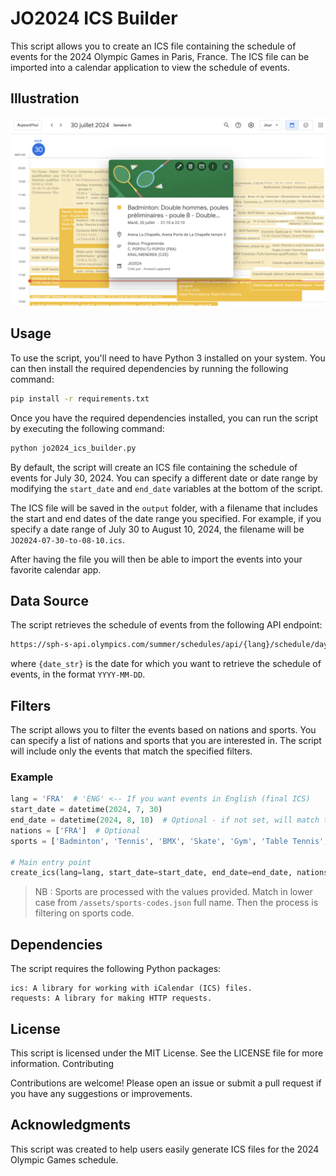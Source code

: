 # JO2024 ICS Builder

This script allows you to create an ICS file containing the schedule of events for the 2024 Olympic Games in Paris, France. The ICS file can be imported into a calendar application to view the schedule of events.

## Illustration

![Example Screenshot](docs/screenshot.png)

## Usage

To use the script, you'll need to have Python 3 installed on your system. You can then install the required dependencies by running the following command:

```sh
pip install -r requirements.txt
```

Once you have the required dependencies installed, you can run the script by executing the following command:

```sh
python jo2024_ics_builder.py
```

By default, the script will create an ICS file containing the schedule of events for July 30, 2024. You can specify a different date or date range by modifying the `start_date` and `end_date` variables at the bottom of the script.

The ICS file will be saved in the `output` folder, with a filename that includes the start and end dates of the date range you specified. For example, if you specify a date range of July 30 to August 10, 2024, the filename will be `JO2024-07-30-to-08-10.ics`.

After having the file you will then be able to import the events into your favorite calendar app.

## Data Source

The script retrieves the schedule of events from the following API endpoint:

```bash
https://sph-s-api.olympics.com/summer/schedules/api/{lang}/schedule/day/{date_str}
``` 

where `{date_str}` is the date for which you want to retrieve the schedule of events, in the format `YYYY-MM-DD`.

## Filters

The script allows you to filter the events based on nations and sports. You can specify a list of nations and sports that you are interested in. The script will include only the events that match the specified filters.

### Example

```python
lang = 'FRA'  # 'ENG' <-- If you want events in English (final ICS)
start_date = datetime(2024, 7, 30)
end_date = datetime(2024, 8, 10)  # Optional - if not set, will match the start date (entire day)
nations = ['FRA']  # Optional
sports = ['Badminton', 'Tennis', 'BMX', 'Skate', 'Gym', 'Table Tennis', 'Judo', 'Fencing']  # Optional

# Main entry point
create_ics(lang=lang, start_date=start_date, end_date=end_date, nations=nations, sports=sports)
```

> NB : Sports are processed with the values provided. Match in lower case from `/assets/sports-codes.json` full name. Then the process is filtering on sports code.

## Dependencies

The script requires the following Python packages:

    ics: A library for working with iCalendar (ICS) files.
    requests: A library for making HTTP requests.


## License

This script is licensed under the MIT License. See the LICENSE file for more information.
Contributing

Contributions are welcome! Please open an issue or submit a pull request if you have any suggestions or improvements.

## Acknowledgments

This script was created to help users easily generate ICS files for the 2024 Olympic Games schedule.